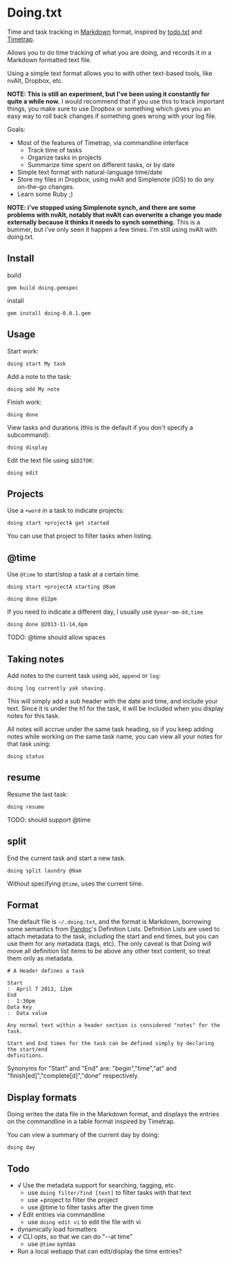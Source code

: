 # Doing.txt

Time and task tracking in [Markdown][] format, inspired by [todo.txt][] and [Timetrap][].

[Markdown]: http://daringfireball.net/projects/markdown/ 
[todo.txt]: http://www.todotxt.com/
[Timetrap]: https://github.com/samg/timetrap

Allows you to do time tracking of what you are doing, and records it in a Markdown formatted text file.

Using a simple text format allows you to with other text-based tools, like nvAlt, Dropbox, etc.

**NOTE: This is still an experiment, but I've been using it constantly for quite a while now.**  I would recommend that if you use this to track important things, you make sure to use Dropbox or something which gives you an easy way to roll back changes if something goes wrong with your log file.

Goals:

* Most of the features of Timetrap, via commandline interface
  *  Track time of tasks
  *  Organize tasks in projects
  *  Summarize time spent on different tasks, or by date
* Simple text format with natural-language time/date
* Store my files in Dropbox, using nvAlt and Simplenote (iOS) to do any on-the-go changes.
* Learn some Ruby ;)

**NOTE: i've stopped using Simplenote synch, and there are some problems with nvAlt, notably that nvAlt can overwrite a change you made externally because it thinks it needs to synch something.** This is a bummer, but i've only seen it happen a few times.  I'm still using nvAlt with doing.txt.

## Install

build

    gem build doing.gemspec

install

    gem install doing-0.0.1.gem

## Usage

Start work:

    doing start My task

Add a note to the task:
    
    doing add My note

Finish work:

    doing done

View tasks and durations (this is the default if you don't specify a subcommand):

    doing display

Edit the text file using `$EDITOR`:

    doing edit

## Projects

Use a `+word` in a task to indicate projects:

    doing start +projectA get started

You can use that project to filter tasks when listing.

## @time

Use `@time` to start/stop a task at a certain time.

    doing start +projectA starting @8am

    doing done @12pm

If you need to indicate a different day, I usually use `@year-mm-dd,time`

    doing done @2013-11-14,6pm

TODO: @time should allow spaces

## Taking notes

Add notes to the current task using `add`, `append` or `log`:

    doing log currently yak shaving.

This will simply add a sub header with the date and time, and include your text.  Since it is under the h1 for the task, it will be included when you display notes for this task.

All notes will accrue under the same task heading, so if you keep adding notes while working on the same task name, you can view all your notes for that task using:

    doing status

## resume

Resume the last task:

    doing resume

TODO: should support @time

## split

End the current task and start a new task.

    doing split laundry @9am

Without specifying `@time`, uses the current time.

## Format

The default file is `~/.doing.txt`, and the format is Markdown, borrowing some semantics from [Pandoc](http://www.johnmacfarlane.net/pandoc/README.html#definition-lists)'s Definition Lists.  Definition
Lists are used to attach metadata to the task, including the start and end times, but you can
use them for any metadata (tags, etc).  The only caveat is that Doing will move all definition
list items to be above any other text content, so treat them only as metadata.

    # A Header defines a task
    
    Start
    :  April 7 2013, 12pm
    End
    :  1:30pm
    Data Key
    :  Data value

    Any normal text within a header section is considered "notes" for the task.

    Start and End times for the task can be defined simply by declaring the start/end
    definitions.

Synonyms for "Start" and "End" are: "begin","time","at" and "finish[ed]","complete[d]","done" respectively.

## Display formats

Doing writes the data file in the Markdown format, and displays the entries on the commandline in a table format inspired by Timetrap.

You can view a summary of the current day by doing:

    doing day

## Todo

* √ Use the metadata support for searching, tagging, etc.
    * use `doing filter/find [text]` to filter tasks with that text
    * use +project to filter the project
    * use @time to filter tasks after the given time
* √ Edit entries via commandline
  * use `doing edit vi` to edit the file with vi
* dynamically load formatters
* √ CLI opts, so that we can do "--at time" 
  * use `@time` syntax
* Run a local webapp that can edit/display the time entries?